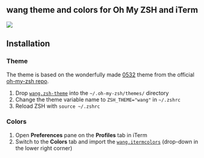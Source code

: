 ## wang theme and colors for Oh My ZSH and iTerm

![](https://github.com/0532/wang-iterm-zsh/blob/master/wang.png)


## Installation

### Theme

The theme is based on the wonderfully made [0532](https://github.com/0532/wang-iterm-zsh/wang.zsh-theme) theme from the official [oh-my-zsh repo](https://github.com/robbyrussell/oh-my-zsh).

1. Drop [`wang.zsh-theme`](https://github.com/0532/wang-iterm-zsh/wang-theme) into the `~/.oh-my-zsh/themes/` directory
2. Change the theme variable name to `ZSH_THEME="wang"` in `~/.zshrc`
3. Reload ZSH with `source ~/.zshrc`

### Colors

1. Open **Preferences** pane on the **Profiles** tab in iTerm
2. Switch to the **Colors** tab and import the [`wang.itermcolors`](https://github.com/0532/wang-iterm-zsh/wang.itermcolors) (drop-down in the lower right corner)
